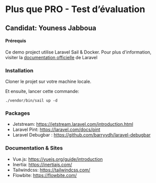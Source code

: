 # Plus que PRO - Test d’évaluation

## Candidat: Youness Jabboua

#### Prérequis

Ce demo project utilise Laravel Sail & Docker.
Pour plus d'information, visiter la [documentation officielle](https://laravel.com/docs/sail#docker-installation-using-sail) de Laravel

### Installation

Cloner le projet sur votre machine locale.

Et ensuite, lancer cette commande:

```shell
./vendor/bin/sail up -d
```

### Packages

* Jetstream: https://jetstream.laravel.com/introduction.html
* Laravel Pint: https://laravel.com/docs/pint
* Laravel Debugbar : https://github.com/barryvdh/laravel-debugbar

### Documentation & Sites

* Vue.js: https://vuejs.org/guide/introduction
* Inertia: https://inertiajs.com/
* Tailwindcss: https://tailwindcss.com/ 
* Flowbite: https://flowbite.com/
